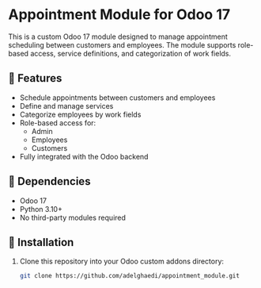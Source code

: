 # Appointment Module for Odoo 17

This is a custom Odoo 17 module designed to manage appointment scheduling between customers and employees. The module supports role-based access, service definitions, and categorization of work fields.

## 🔧 Features

- Schedule appointments between customers and employees
- Define and manage services
- Categorize employees by work fields
- Role-based access for:
  - Admin
  - Employees
  - Customers
- Fully integrated with the Odoo backend

## 🧩 Dependencies

- Odoo 17
- Python 3.10+
- No third-party modules required

## 🚀 Installation

1. Clone this repository into your Odoo custom addons directory:
   ```bash
   git clone https://github.com/adelghaedi/appointment_module.git
